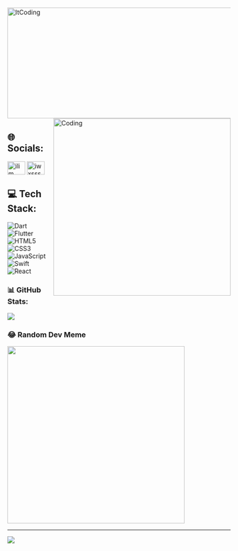 #
<img align="center" alt="ItCoding" width="1000" height="250" src="https://media.giphy.com/media/Dh5q0sShxgp13DwrvG/giphy.gif">

<img align="right" alt="Coding" width="400"  src="https://media.giphy.com/media/QHE5gWI0QjqF2/giphy.gif">

## 🌐 Socials:
<p align="left">
<a href="https://linkedin.com/in/ilim iskenderov" target="blank"><img align="center" src="https://raw.githubusercontent.com/rahuldkjain/github-profile-readme-generator/master/src/images/icons/Social/linked-in-alt.svg" alt="ilim iskenderov" height="30" width="40" /></a>
<a href="https://instagram.com/iwxssss" target="blank"><img align="center" src="https://raw.githubusercontent.com/rahuldkjain/github-profile-readme-generator/master/src/images/icons/Social/instagram.svg" alt="iwxssss" height="30" width="40" /></a>
</p>

## 💻 Tech Stack:
![Dart](https://img.shields.io/badge/dart-%230175C2.svg?style=for-the-badge&logo=dart&logoColor=white) ![Flutter](https://img.shields.io/badge/Flutter-%2302569B.svg?style=for-the-badge&logo=Flutter&logoColor=white) ![HTML5](https://img.shields.io/badge/html5-%23E34F26.svg?style=for-the-badge&logo=html5&logoColor=white) ![CSS3](https://img.shields.io/badge/css3-%231572B6.svg?style=for-the-badge&logo=css3&logoColor=white) ![JavaScript](https://img.shields.io/badge/javascript-%23323330.svg?style=for-the-badge&logo=javascript&logoColor=%23F7DF1E) ![Swift](https://img.shields.io/badge/swift-F54A2A?style=for-the-badge&logo=swift&logoColor=white) ![React](https://img.shields.io/badge/react-%2320232a.svg?style=for-the-badge&logo=react&logoColor=%2361DAFB)

### 📊 GitHub Stats:
![](https://github-readme-stats.vercel.app/api/top-langs/?username=Ilim001&theme=dark&hide_border=false&include_all_commits=false&count_private=false&layout=compact)

### 😂 Random Dev Meme
<img src='https://randommeme-five.vercel.app/' style="height: 400px;"/>

---
[![](https://visitcount.itsvg.in/api?id=Ilim001&icon=6&color=11)](https://visitcount.itsvg.in)

<!-- Proudly created with GPRM ( https://gprm.itsvg.in ) -->
